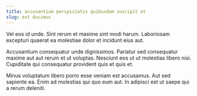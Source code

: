 ```yaml
---
title: accusantium perspiciatis quibusdam suscipit et
slug: est ducimus
---
```


Vel eos id unde. Sint rerum et maxime sint modi harum. Laboriosam excepturi quaerat ea molestiae dolor et incidunt eius aut.

Accusantium consequatur unde dignissimos. Pariatur sed consequatur maxime aut aut rerum et ut voluptas. Nesciunt eos ut ut molestias libero nisi. Cupiditate qui consequatur provident quis et quis et.

Minus voluptatum libero porro esse veniam est accusamus. Aut sed sapiente ea. Enim ad molestias qui quo eum aut. In adipisci est ut saepe qui a rerum deleniti.

